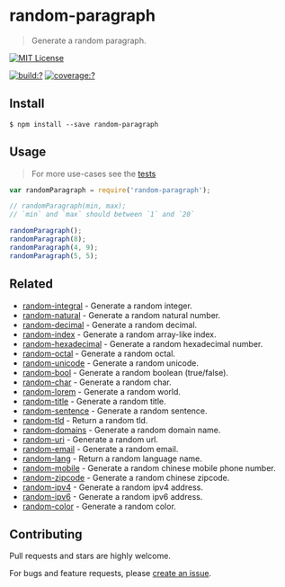 # random-paragraph

> Generate a random paragraph.


[![MIT License](https://img.shields.io/badge/license-MIT_License-green.svg?style=flat-square)](https://github.com/mock-end/random-paragraph/blob/master/LICENSE)

[![build:?](https://img.shields.io/travis/mock-end/random-paragraph/master.svg?style=flat-square)](https://travis-ci.org/mock-end/random-paragraph)
[![coverage:?](https://img.shields.io/coveralls/mock-end/random-paragraph/master.svg?style=flat-square)](https://coveralls.io/github/mock-end/random-paragraph)


## Install

```
$ npm install --save random-paragraph
```

## Usage

> For more use-cases see the [tests](https://github.com/mock-end/random-paragraph/blob/master/test/spec/index.js)


```js
var randomParagraph = require('random-paragraph');

// randomParagraph(min, max);
// `min` and `max` should between `1` and `20`

randomParagraph();
randomParagraph(8);
randomParagraph(4, 9);
randomParagraph(5, 5);
```

## Related

- [random-integral](https://github.com/mock-end/random-integral) - Generate a random integer.
- [random-natural](https://github.com/mock-end/random-natural) - Generate a random natural number.
- [random-decimal](https://github.com/mock-end/random-decimal) - Generate a random decimal.
- [random-index](https://github.com/mock-end/random-index) - Generate a random array-like index.
- [random-hexadecimal](https://github.com/mock-end/random-hexadecimal) - Generate a random hexadecimal number.
- [random-octal](https://github.com/mock-end/random-octal) - Generate a random octal.
- [random-unicode](https://github.com/mock-end/random-unicode) - Generate a random unicode.
- [random-bool](https://github.com/mock-end/random-bool) - Generate a random boolean (true/false).
- [random-char](https://github.com/mock-end/random-char) - Generate a random char.
- [random-lorem](https://github.com/mock-end/random-lorem) - Generate a random world.
- [random-title](https://github.com/mock-end/random-title) - Generate a random title.
- [random-sentence](https://github.com/mock-end/random-sentence) - Generate a random sentence.
- [random-tld](https://github.com/mock-end/random-tld) - Return a random tld.
- [random-domains](https://github.com/mock-end/random-domains) - Generate a random domain name.
- [random-uri](https://github.com/mock-end/random-uri.git) - Generate a random url.
- [random-email](https://github.com/mock-end/random-email) - Generate a random email.
- [random-lang](https://github.com/mock-end/random-lang) - Return a random language name.
- [random-mobile](https://github.com/mock-end/random-mobile) - Generate a random chinese mobile phone number.
- [random-zipcode](https://github.com/mock-end/random-zipcode) - Generate a random chinese zipcode.
- [random-ipv4](https://github.com/mock-end/random-ipv4) - Generate a random ipv4 address.
- [random-ipv6](https://github.com/mock-end/random-ipv6) - Generate a random ipv6 address.
- [random-color](https://github.com/mock-end/random-color) - Generate a random color.


## Contributing

Pull requests and stars are highly welcome.

For bugs and feature requests, please [create an issue](https://github.com/mock-end/random-paragraph/issues/new).
